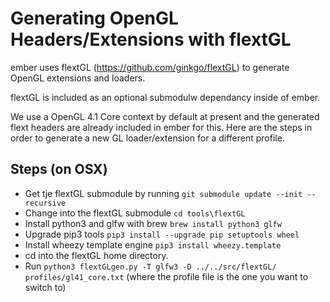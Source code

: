 # Generating OpenGL Headers/Extensions with flextGL

ember uses flextGL (https://github.com/ginkgo/flextGL) to generate OpenGL extensions and loaders.

flextGL is included as an optional submodulw dependancy inside of ember.

We use a OpenGL 4.1 Core context by default at present and the generated flext headers are already included in ember for this.
Here are the steps in order to generate a new GL loader/extension for a different profile.

## Steps (on OSX)
- Get tje flextGL submodule by running `git submodule update --init --recursive`
- Change into the flextGL submodule `cd tools\flextGL`
- Install python3 and glfw with brew `brew install python3 glfw`
- Upgrade pip3 tools `pip3 install --upgrade pip setuptools wheel`
- Install wheezy template engine `pip3 install wheezy.template`
- cd into the flextGL home directory.
- Run `python3 flextGLgen.py -T glfw3 -D ../../src/flextGL/ profiles/gl41_core.txt` (where the profile file is the one you want to switch to)